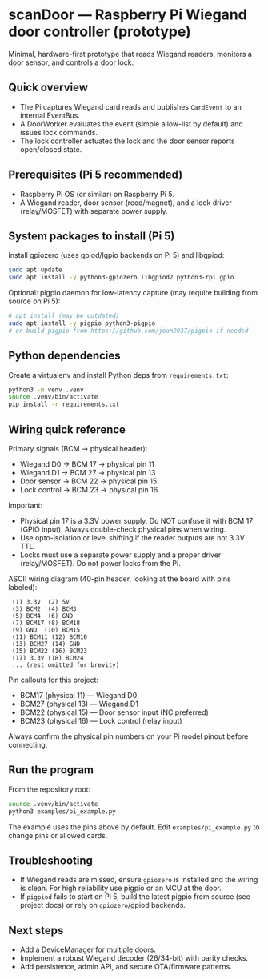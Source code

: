 # scanDoor — Raspberry Pi Wiegand door controller (prototype)

Minimal, hardware-first prototype that reads Wiegand readers, monitors a door sensor, and controls a door lock.

Quick overview
--------------
- The Pi captures Wiegand card reads and publishes `CardEvent` to an internal EventBus.
- A DoorWorker evaluates the event (simple allow-list by default) and issues lock commands.
- The lock controller actuates the lock and the door sensor reports open/closed state.

Prerequisites (Pi 5 recommended)
--------------------------------
- Raspberry Pi OS (or similar) on Raspberry Pi 5.
- A Wiegand reader, door sensor (reed/magnet), and a lock driver (relay/MOSFET) with separate power supply.

System packages to install (Pi 5)
---------------------------------
Install gpiozero (uses gpiod/lgpio backends on Pi 5) and libgpiod:

```bash
sudo apt update
sudo apt install -y python3-gpiozero libgpiod2 python3-rpi.gpio
```

Optional: pigpio daemon for low-latency capture (may require building from source on Pi 5):

```bash
# apt install (may be outdated)
sudo apt install -y pigpio python3-pigpio
# or build pigpio from https://github.com/joan2937/pigpio if needed
```

Python dependencies
-------------------
Create a virtualenv and install Python deps from `requirements.txt`:

```bash
python3 -m venv .venv
source .venv/bin/activate
pip install -r requirements.txt
```

Wiring quick reference
----------------------
Primary signals (BCM → physical header):

- Wiegand D0 -> BCM 17  -> physical pin 11
- Wiegand D1 -> BCM 27  -> physical pin 13
- Door sensor  -> BCM 22 -> physical pin 15
- Lock control  -> BCM 23 -> physical pin 16

Important:
- Physical pin 17 is a 3.3V power supply. Do NOT confuse it with BCM 17 (GPIO input). Always double-check physical pins when wiring.
- Use opto-isolation or level shifting if the reader outputs are not 3.3V TTL.
- Locks must use a separate power supply and a proper driver (relay/MOSFET). Do not power locks from the Pi.

ASCII wiring diagram (40-pin header, looking at the board with pins labeled):

```
 (1) 3.3V  (2) 5V
 (3) BCM2  (4) BCM3
 (5) BCM4  (6) GND
 (7) BCM17 (8) BCM18
 (9) GND  (10) BCM15
 (11) BCM11 (12) BCM10
 (13) BCM27 (14) GND
 (15) BCM22 (16) BCM23
 (17) 3.3V (18) BCM24
 ... (rest omitted for brevity)
```

Pin callouts for this project:

- BCM17 (physical 11) — Wiegand D0
- BCM27 (physical 13) — Wiegand D1
- BCM22 (physical 15) — Door sensor input (NC preferred)
- BCM23 (physical 16) — Lock control (relay input)

Always confirm the physical pin numbers on your Pi model pinout before connecting.

Run the program
---------------
From the repository root:

```bash
source .venv/bin/activate
python3 examples/pi_example.py
```

The example uses the pins above by default. Edit `examples/pi_example.py` to change pins or allowed cards.

Troubleshooting
---------------
- If Wiegand reads are missed, ensure `gpiozero` is installed and the wiring is clean. For high reliability use pigpio or an MCU at the door.
- If `pigpiod` fails to start on Pi 5, build the latest pigpio from source (see project docs) or rely on `gpiozero`/gpiod backends.

Next steps
----------
- Add a DeviceManager for multiple doors.
- Implement a robust Wiegand decoder (26/34-bit) with parity checks.
- Add persistence, admin API, and secure OTA/firmware patterns.
